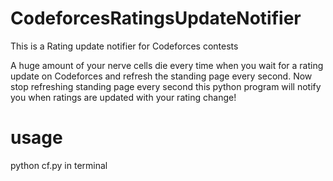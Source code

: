 # CodeforcesRatingsUpdateNotifier
This is a Rating update notifier for Codeforces contests

A huge amount of your nerve cells die every time when you wait for a rating update on Codeforces and refresh the standing page 
every second. Now stop refreshing standing page every second this python program will notify you when ratings are updated with your rating change!

# usage

   python cf.py  in terminal

